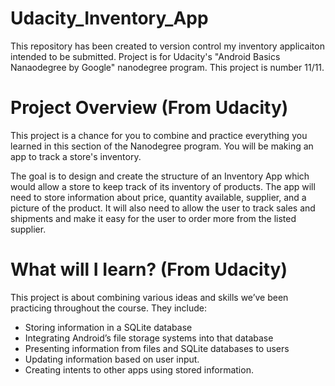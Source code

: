 # Udacity_Inventory_App
This repository has been created to version control my inventory applicaiton intended to be submitted. Project is for Udacity's "Android Basics Nanaodegree by Google" nanodegree program. This project is number 11/11.

# Project Overview (From Udacity)
This project is a chance for you to combine and practice everything you learned in this section of the Nanodegree program. You will be making an app to track a store's inventory.

The goal is to design and create the structure of an Inventory App which would allow a store to keep track of its inventory of products. The app will need to store information about price, quantity available, supplier, and a picture of the product. It will also need to allow the user to track sales and shipments and make it easy for the user to order more from the listed supplier.

# What will I Iearn? (From Udacity)
This project is about combining various ideas and skills we’ve been practicing throughout the course. They include:

- Storing information in a SQLite database
- Integrating Android’s file storage systems into that database
- Presenting information from files and SQLite databases to users
- Updating information based on user input.
- Creating intents to other apps using stored information.
